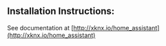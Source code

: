 
Installation Instructions:
-------------

See documentation at [http://xknx.io/home_assistant](http://xknx.io/home_assistant)
